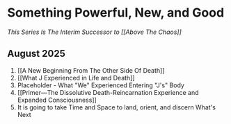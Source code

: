 # Something Powerful, New, and Good
*This Series Is The Interim Successor to [[Above The Chaos]]*  

## August 2025

1. [[A New Beginning From The Other Side Of Death]]   
2. [[What J Experienced in Life and Death]]   
3. Placeholder - What "We" Experienced Entering "J's" Body  
4. [[Primer—The Dissolutive Death-Reincarnation Experience and Expanded Consciousness]]  
5. It is going to take Time and Space to land, orient, and discern What's Next  

